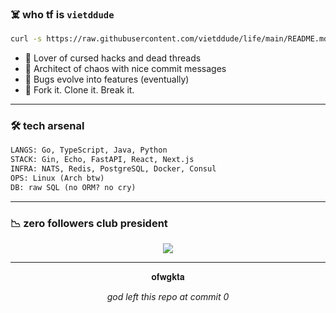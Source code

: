 ### ☠️ who tf is `vietddude`

```bash
curl -s https://raw.githubusercontent.com/vietddude/life/main/README.md | grep 'soul'
````

* 🖤 Lover of cursed hacks and dead threads
* 🧨 Architect of chaos with nice commit messages
* 🧠 Bugs evolve into features (eventually)
* 🔪 Fork it. Clone it. Break it.

---

### 🛠 tech arsenal

```txt
LANGS: Go, TypeScript, Java, Python  
STACK: Gin, Echo, FastAPI, React, Next.js  
INFRA: NATS, Redis, PostgreSQL, Docker, Consul  
OPS: Linux (Arch btw)
DB: raw SQL (no ORM? no cry)

```

---

### 📉 zero followers club president

<p align="center">
  <img src="https://github-readme-stats.vercel.app/api?username=vietddude&show_icons=true&theme=gruvbox&hide_border=true&hide_title=true" />
</p>

---
<p align="center">𝐨𝐟𝐰𝐠𝐤𝐭𝐚</p>
<p align="center"><i>god left this repo at commit 0</i></p>

